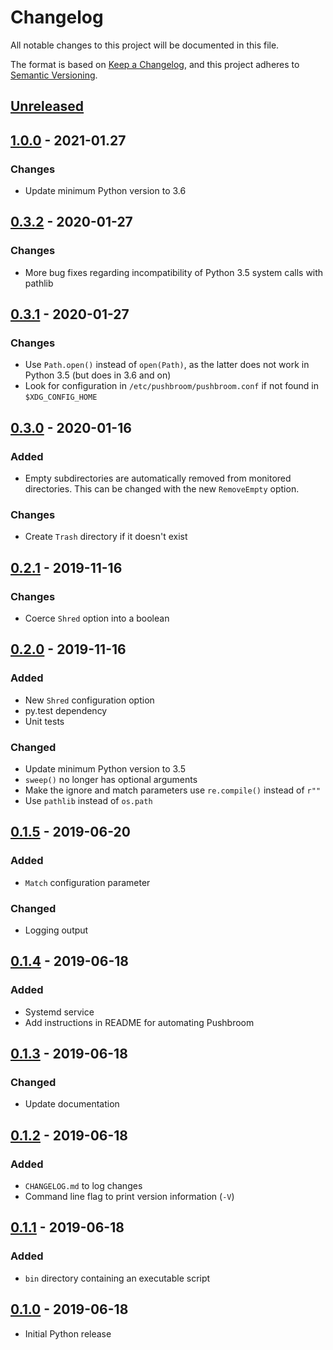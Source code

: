 # Changelog
All notable changes to this project will be documented in this file.

The format is based on [Keep a Changelog](https://keepachangelog.com/en/1.0.0/),
and this project adheres to [Semantic Versioning](https://semver.org/spec/v2.0.0.html).

## [Unreleased]

## [1.0.0] - 2021-01.27
### Changes
- Update minimum Python version to 3.6

## [0.3.2] - 2020-01-27
### Changes
- More bug fixes regarding incompatibility of Python 3.5 system calls with
  pathlib

## [0.3.1] - 2020-01-27
### Changes
- Use `Path.open()` instead of `open(Path)`, as the latter does not work in
  Python 3.5 (but does in 3.6 and on)
- Look for configuration in `/etc/pushbroom/pushbroom.conf` if not found in
  `$XDG_CONFIG_HOME`

## [0.3.0] - 2020-01-16
### Added
- Empty subdirectories are automatically removed from monitored directories.
  This can be changed with the new `RemoveEmpty` option.
### Changes
- Create `Trash` directory if it doesn't exist

## [0.2.1] - 2019-11-16
### Changes
- Coerce `Shred` option into a boolean

## [0.2.0] - 2019-11-16
### Added
- New `Shred` configuration option
- py.test dependency
- Unit tests

### Changed
- Update minimum Python version to 3.5
- `sweep()` no longer has optional arguments
- Make the ignore and match parameters use `re.compile()` instead of `r""`
- Use `pathlib` instead of `os.path`

## [0.1.5] - 2019-06-20
### Added
- `Match` configuration parameter

### Changed
- Logging output

## [0.1.4] - 2019-06-18
### Added
- Systemd service
- Add instructions in README for automating Pushbroom

## [0.1.3] - 2019-06-18
### Changed
- Update documentation

## [0.1.2] - 2019-06-18
### Added
- `CHANGELOG.md` to log changes
- Command line flag to print version information (`-V`)

## [0.1.1] - 2019-06-18
### Added
- `bin` directory containing an executable script

## [0.1.0] - 2019-06-18
- Initial Python release

[Unreleased]: https://github.com/gpanders/pushbroom/compare/v1.0.0...HEAD
[1.0.0]: https://github.com/gpanders/pushbroom/compare/v0.3.2...v1.0.0
[0.3.2]: https://github.com/gpanders/pushbroom/compare/v0.3.1...v0.3.2
[0.3.1]: https://github.com/gpanders/pushbroom/compare/v0.3.0...v0.3.1
[0.3.0]: https://github.com/gpanders/pushbroom/compare/v0.2.1...v0.3.0
[0.2.1]: https://github.com/gpanders/pushbroom/compare/v0.2.0...v0.2.1
[0.2.0]: https://github.com/gpanders/pushbroom/compare/v0.1.5...v0.2.0
[0.1.5]: https://github.com/gpanders/pushbroom/compare/v0.1.4...v0.1.5
[0.1.4]: https://github.com/gpanders/pushbroom/compare/v0.1.3...v0.1.4
[0.1.3]: https://github.com/gpanders/pushbroom/compare/v0.1.2...v0.1.3
[0.1.2]: https://github.com/gpanders/pushbroom/compare/v0.1.1...v0.1.2
[0.1.1]: https://github.com/gpanders/pushbroom/compare/v0.1.0...v0.1.1
[0.1.0]: https://github.com/gpanders/pushbroom/releases/tag/v0.1.0
